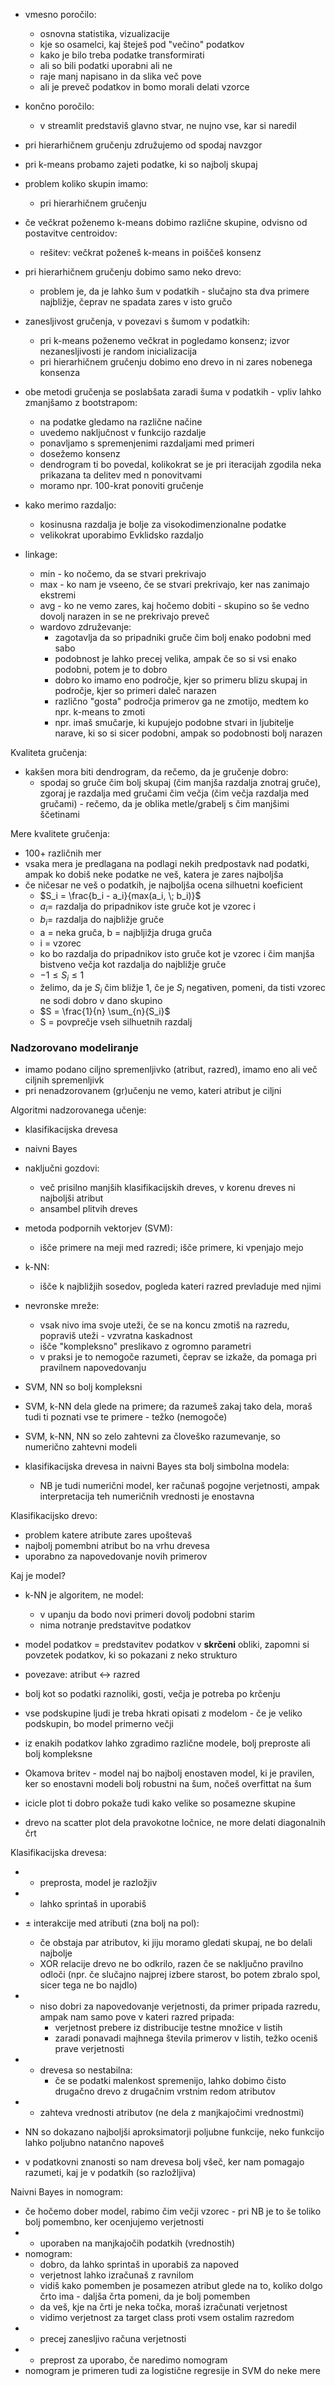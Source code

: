 - vmesno poročilo:
	- osnovna statistika, vizualizacije
	- kje so osamelci, kaj šteješ pod "večino" podatkov
	- kako je bilo treba podatke transformirati
	- ali so bili podatki uporabni ali ne
	- raje manj napisano in da slika več pove
	- ali je preveč podatkov in bomo morali delati vzorce
- končno poročilo:
	- v streamlit predstaviš glavno stvar, ne nujno vse, kar si naredil

- pri hierarhičnem gručenju združujemo od spodaj navzgor
- pri k-means probamo zajeti podatke, ki so najbolj skupaj 

- problem koliko skupin imamo:
	- pri hierarhičnem gručenju

- če večkrat poženemo k-means dobimo različne skupine, odvisno od postavitve centroidov:
	- rešitev: večkrat poženeš k-means in poiščeš konsenz
- pri hierarhičnem gručenju dobimo samo neko drevo:
	- problem je, da je lahko šum v podatkih - slučajno sta dva primere najbližje, čeprav ne spadata zares v isto gručo

- zanesljivost gručenja, v povezavi s šumom v podatkih:
	- pri k-means poženemo večkrat in pogledamo konsenz; izvor nezanesljivosti je random inicializacija
	- pri hierarhičnem gručenju dobimo eno drevo in ni zares nobenega konsenza
- obe metodi gručenja se poslabšata zaradi šuma v podatkih - vpliv lahko zmanjšamo z bootstrapom:
	- na podatke gledamo na različne načine
	- uvedemo naključnost v funkcijo razdalje
	- ponavljamo s spremenjenimi razdaljami med primeri
	- dosežemo konsenz
	- dendrogram ti bo povedal, kolikokrat se je pri iteracijah zgodila neka prikazana ta delitev med n ponovitvami
	- moramo npr. 100-krat ponoviti gručenje

- kako merimo razdaljo:
	- kosinusna razdalja je bolje za visokodimenzionalne podatke
	- velikokrat uporabimo Evklidsko razdaljo

- linkage:
	- min -  ko nočemo, da se stvari prekrivajo
	- max - ko nam je vseeno, če se stvari prekrivajo, ker nas zanimajo ekstremi
	- avg - ko ne vemo zares, kaj hočemo dobiti - skupino so še vedno dovolj narazen in se ne prekrivajo preveč
	- wardovo združevanje:
		- zagotavlja da so pripadniki gruče čim bolj enako podobni med sabo
		- podobnost je lahko precej velika, ampak če so si vsi enako podobni, potem je to dobro
		- dobro ko imamo eno področje, kjer so primeru blizu skupaj in področje, kjer so primeri daleč narazen
		- različno "gosta" področja primerov ga ne zmotijo, medtem ko npr. k-means to zmoti
		- npr. imaš smučarje, ki kupujejo podobne stvari in ljubitelje narave, ki so si sicer podobni, ampak so podobnosti bolj narazen

Kvaliteta gručenja:
- kakšen mora biti dendrogram, da rečemo, da je gručenje dobro:
	- spodaj so gruče čim bolj skupaj (čim manjša razdalja znotraj gruče), zgoraj je razdalja med gručami čim večja (čim večja razdalja med gručami) - rečemo, da je oblika metle/grabelj s čim manjšimi ščetinami

Mere kvalitete gručenja:
- 100+ različnih mer
- vsaka mera je predlagana na podlagi nekih predpostavk nad podatki, ampak ko dobiš neke podatke ne veš, katera je zares najboljša
- če ničesar ne veš o podatkih, je najboljša ocena silhuetni koeficient
	- $S_i = \frac{b_i - a_i}{max(a_i, \; b_i)}$
	- $a_i =$ razdalja do pripadnikov iste gruče kot je vzorec i
	- $b_i =$ razdalja do najbližje gruče
	- a = neka gruča, b = najbljižja druga gruča
	- i = vzorec
	- ko bo razdalja do pripadnikov isto gruče kot je vzorec i čim manjša bistveno večja kot razdalja do najbližje gruče
	- $-1 \leq S_i \leq 1$
	- želimo, da je $S_i$ čim bližje 1, če je $S_i$ negativen, pomeni, da tisti vzorec ne sodi dobro v dano skupino
	- $S = \frac{1}{n} \sum_{n}{S_i}$
	- S = povprečje vseh silhuetnih razdalj

### Nadzorovano modeliranje

- imamo podano ciljno spremenljivko (atribut, razred), imamo eno ali več ciljnih spremenljivk
- pri nenadzorovanem (gr)učenju ne vemo, kateri atribut je ciljni

Algoritmi nadzorovanega učenje:
- klasifikacijska drevesa
- naivni Bayes
- naključni gozdovi:
	- več prisilno manjših klasifikacijskih dreves, v korenu dreves ni najboljši atribut
	- ansambel plitvih dreves
- metoda podpornih vektorjev (SVM):
	- išče primere na meji med razredi; išče primere, ki vpenjajo mejo
- k-NN:
	- išče k najbližjih sosedov, pogleda kateri razred prevladuje med njimi
- nevronske mreže:
	- vsak nivo ima svoje uteži, če se na koncu zmotiš na razredu, popraviš uteži - vzvratna kaskadnost
	- išče "kompleksno" preslikavo z ogromno parametri
	- v praksi je to nemogoče razumeti, čeprav se izkaže, da pomaga pri pravilnem napovedovanju

- SVM, NN so bolj kompleksni
- SVM, k-NN dela glede na primere; da razumeš zakaj tako dela, moraš tudi ti poznati vse te primere - težko (nemogoče)

- SVM, k-NN, NN so zelo zahtevni za človeško razumevanje, so numerično zahtevni modeli
- klasifikacijska drevesa in naivni Bayes sta bolj simbolna modela:
	- NB je tudi numerični model, ker računaš pogojne verjetnosti, ampak interpretacija teh numeričnih vrednosti je enostavna

Klasifikacijsko drevo:
- problem katere atribute zares upoštevaš
- najbolj pomembni atribut bo na vrhu drevesa
- uporabno za napovedovanje novih primerov

Kaj je model?
- k-NN je algoritem, ne model:
	- v upanju da bodo novi primeri dovolj podobni starim
	- nima notranje predstavitve podatkov
- model podatkov = predstavitev podatkov v **skrčeni** obliki, zapomni si povzetek podatkov, ki so pokazani z neko strukturo
- povezave: atribut <-> razred
- bolj kot so podatki raznoliki, gosti, večja je potreba po krčenju
- vse podskupine ljudi je treba hkrati opisati z modelom - če je veliko podskupin, bo model primerno večji

- iz enakih podatkov lahko zgradimo različne modele, bolj preproste ali bolj kompleksne
- Okamova britev - model naj bo najbolj enostaven model, ki je pravilen, ker so enostavni modeli bolj robustni na šum, nočeš overfittat na šum

- icicle plot ti dobro pokaže tudi kako velike so posamezne skupine
- drevo na scatter plot dela pravokotne ločnice, ne more delati diagonalnih črt

Klasifikacijska drevesa:
- + preprosta, model je razložjiv
- + lahko sprintaš in uporabiš
- $\pm$ interakcije med atributi (zna bolj na pol):
	- če obstaja par atributov, ki jiju moramo gledati skupaj, ne bo delali najbolje
	- XOR relacije drevo ne bo odkrilo, razen če se naključno pravilno odloči (npr. če slučajno najprej izbere starost, bo potem zbralo spol, sicer tega ne bo najdlo)
- - niso dobri za napovedovanje verjetnosti, da primer pripada razredu, ampak nam samo pove v kateri razred pripada:
	- verjetnost prebere iz distribucije testne množice v listih
	- zaradi ponavadi majhnega števila primerov v listih, težko oceniš prave verjetnosti
- - drevesa so nestabilna:
	- če se podatki malenkost spremenijo, lahko dobimo čisto drugačno drevo z drugačnim vrstnim redom atributov
- - zahteva vrednosti atributov (ne dela z manjkajočimi vrednostmi)

- NN so dokazano najboljši aproksimatorji poljubne funkcije, neko funkcijo lahko poljubno natančno napoveš
- v podatkovni znanosti so nam drevesa bolj všeč, ker nam pomagajo razumeti, kaj je v podatkih (so razložljiva)

Naivni Bayes in nomogram:
- če hočemo dober model, rabimo čim večji vzorec - pri NB je to še toliko bolj pomembno, ker ocenjujemo verjetnosti
- + uporaben na manjkajočih podatkih (vrednostih)
- nomogram:
	- dobro, da lahko sprintaš in uporabiš za napoved
	- verjetnost lahko izračunaš z ravnilom
	- vidiš kako pomemben je posamezen atribut glede na to, koliko dolgo črto ima - daljša črta pomeni, da je bolj pomemben
	- da veš, kje na črti je neka točka, moraš izračunati verjetnost
	- vidimo verjetnost za target class proti vsem ostalim razredom
- + precej zanesljivo računa verjetnosti
- + preprost za uporabo, če naredimo nomogram
- nomogram je primeren tudi za logistične regresije in SVM do neke mere